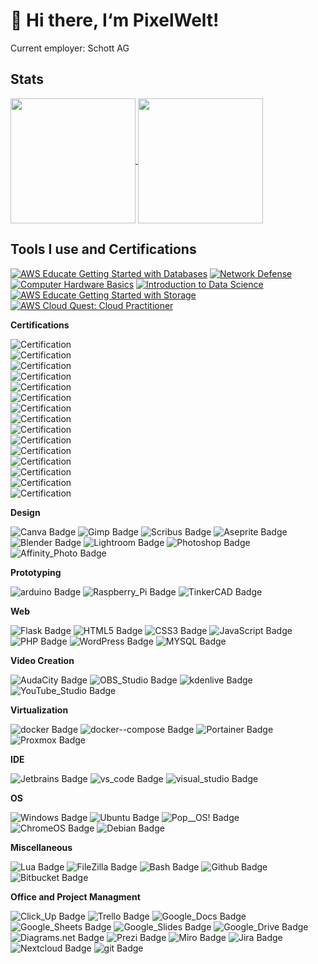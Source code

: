 # 👋 Hi there, I‘m PixelWelt!

Current employer: Schott AG
## Stats
<a href="https://github.com/anuraghazra/github-readme-stats">
  <img height=200 align="center" src="https://github-readme-stats.vercel.app/api?username=PixelWelt&show_icons=true&theme=highcontrast" />
</a>
<a href="https://github.com/anuraghazra/convoychat" style="margin-top:10px;">
  <img height=200 align="center" src="https://github-readme-stats.vercel.app/api/top-langs/?username=PixelWelt&layout=compact&card_width=320&theme=highcontrast" />
</a>

## Tools I use and Certifications
<!--START_SECTION:badges-->
[![AWS Educate Getting Started with Databases](https://images.credly.com/size/100x100/images/6f135924-7645-4bd2-ab68-3bc0b49c7e27/image.png)](http://www.credly.com/badges/0723ccd0-bd57-402f-bcdf-fc9f8fccd5c8 "AWS Educate Getting Started with Databases")
[![Network Defense](https://images.credly.com/size/100x100/images/51526f76-711b-4caf-b04d-27f89512b112/NetworkDefense_v1_091721.png)](http://www.credly.com/badges/ed7e25a1-f7eb-47f7-a1b1-cd8d4b9d78e0 "Network Defense")
[![Computer Hardware Basics](https://images.credly.com/size/100x100/images/19e742ef-13be-4d26-87ed-ac8f5fd0643c/image.png)](http://www.credly.com/badges/3ffe6c81-6811-4a64-acef-2d8a7cfc6553 "Computer Hardware Basics")
[![Introduction to Data Science](https://images.credly.com/size/100x100/images/b38a42e0-dc58-4ce2-b6c0-28d978e8aaad/image.png)](http://www.credly.com/badges/98261e93-6ea9-4809-a512-f01397ea34a2 "Introduction to Data Science")
[![AWS Educate Getting Started with Storage](https://images.credly.com/size/100x100/images/5bf37709-4b69-4cdc-9edc-af7b3370d427/image.png)](http://www.credly.com/badges/375dd2e2-46bb-48fa-80c7-fdd7a6264354 "AWS Educate Getting Started with Storage")
[![AWS Cloud Quest: Cloud Practitioner](https://images.credly.com/size/100x100/images/2784d0d8-327c-406f-971e-9f0e15097003/image.png)](http://www.credly.com/badges/ca273339-0185-4726-8f6d-0138a16b7991 "AWS Cloud Quest: Cloud Practitioner")
<!--END_SECTION:badges-->
**Certifications**
<!-- CERTIFICATIONS -->
![Certification](https://img.shields.io/badge/Certification-aws_Accessibility_Audit-brightgreen) <br>
![Certification](https://img.shields.io/badge/Certification-Introduction_to_AWS_Service_Catalog-brightgreen) <br>
![Certification](https://img.shields.io/badge/Certification-Introduction_to_AWS_Organizations-brightgreen) <br>
![Certification](https://img.shields.io/badge/Certification-Exam_Readiness_AWS_Certified_Solutions_Architect_Associate-brightgreen) <br>
![Certification](https://img.shields.io/badge/Certification-Docker_Abschlussbescheinigung-brightgreen) <br>
![Certification](https://img.shields.io/badge/Certification-Codecademy_bash_Scripting-brightgreen) <br>
![Certification](https://img.shields.io/badge/Certification-Codecademy_Regex-brightgreen) <br>
![Certification](https://img.shields.io/badge/Certification-Codecademy_CLI-brightgreen) <br>
![Certification](https://img.shields.io/badge/Certification-Codecademy_BlockChain-brightgreen) <br>
![Certification](https://img.shields.io/badge/Certification-Blender-brightgreen) <br>
![Certification](https://img.shields.io/badge/Certification-AWS_Well_Architected-brightgreen) <br>
![Certification](https://img.shields.io/badge/Certification-AWS_Shared_Responsibility_Model-brightgreen) <br>
![Certification](https://img.shields.io/badge/Certification-AWS_Messaging_Services_Overview-brightgreen) <br>
![Certification](https://img.shields.io/badge/Certification-AWS_Development_Tools_Services_Overview-brightgreen) <br>
![Certification](https://img.shields.io/badge/Certification-AWS_Billing_and_Cost_Management-brightgreen) <br>
<!-- END CERTIFICATIONS -->
**Design**
<!-- Design -->
![Canva Badge](https://img.shields.io/badge/Canva-534CEA?style=flat&logo=canva&labelColor=428DC3)
![Gimp Badge](https://img.shields.io/badge/Gimp-595342?style=flat&logo=gimp&labelColor=595342)
![Scribus Badge](https://img.shields.io/badge/Scribus-428DC3?style=flat&logo=scribus&labelColor=428DC3)
![Aseprite Badge](https://img.shields.io/badge/Aseprite-A6B4BD?style=flat&logo=aseprite&labelColor=white)
![Blender Badge](https://img.shields.io/badge/Blender-F4792A?style=flat&logo=blender&labelColor=white)
![Lightroom Badge](https://img.shields.io/badge/Lightroom-2EA8FF?style=flat&logo=lightroom&labelColor=white)
![Photoshop Badge](https://img.shields.io/badge/Photoshop-2EA8FF?style=flat&logo=photoshop&labelColor=white)
![Affinity_Photo Badge](https://img.shields.io/badge/Affinity_Photo-000000?style=flat&logo=affinity-photo&labelColor=7D4DD2)
<!-- END DESIGN -->

**Prototyping**
<!-- Prototyping -->
![arduino Badge](https://img.shields.io/badge/arduino-A6B4BD?style=flat&logo=arduino&labelColor=00979D)
![Raspberry_Pi Badge](https://img.shields.io/badge/Raspberry_Pi-A6B4BD?style=flat&logo=raspberry-pi&labelColor=A22846)
![TinkerCAD Badge](https://img.shields.io/badge/TinkerCAD-A6B4BD?style=flat&logo=tinkercad&labelColor=00979D)
<!-- END Prototyping -->

**Web**
<!-- Web -->
![Flask Badge](https://img.shields.io/badge/Flask-A6B4BD?style=flat&logo=flask&labelColor=000000)
![HTML5 Badge](https://img.shields.io/badge/HTML5-A6B4BD?style=flat&logo=html5&labelColor=white)
![CSS3 Badge](https://img.shields.io/badge/CSS3-white?style=flat&logo=css3&labelColor=428DC3)
![JavaScript Badge](https://img.shields.io/badge/JavaScript-F7DF1E?style=flat&logo=javascript&labelColor=black)
![PHP Badge](https://img.shields.io/badge/PHP-777BB4?style=flat&logo=php&labelColor=white)
![WordPress Badge](https://img.shields.io/badge/WordPress-white?style=flat&logo=wordpress&labelColor=21759B)
![MYSQL Badge](https://img.shields.io/badge/MYSQL-4479A1?style=flat&logo=mysql&labelColor=white)
<!-- END Web -->

**Video Creation**
<!-- Video -->
![AudaCity Badge](https://img.shields.io/badge/AudaCity-428DC3?style=flat&logo=audacity&labelColor=428DC3)
![OBS_Studio Badge](https://img.shields.io/badge/OBS_Studio-534CEA?style=flat&logo=obs-studio&labelColor=white)
![kdenlive Badge](https://img.shields.io/badge/kdenlive-428DC3?style=flat&logo=kdenlive&labelColor=428DC3)
![YouTube_Studio Badge](https://img.shields.io/badge/YouTube_Studio-white?style=flat&logo=youtube-studio&labelColor=FF0000)
<!-- END Video -->

**Virtualization**
<!-- Virtualization -->
![docker Badge](https://img.shields.io/badge/docker-428DC3?style=flat&logo=docker&labelColor=white)
![docker--compose Badge](https://img.shields.io/badge/docker--compose-428DC3?style=flat&logo=docker&labelColor=white)
![Portainer Badge](https://img.shields.io/badge/Portainer-428DC3?style=flat&logo=portainer&labelColor=white)
![Proxmox Badge](https://img.shields.io/badge/Proxmox-428DC3?style=flat&logo=proxmox&labelColor=white)
<!-- END Virtualization -->

**IDE**
<!-- IDE -->
![Jetbrains Badge](https://img.shields.io/badge/Jetbrains-A6B4BD?style=flat&logo=jetbrains&labelColor=000000)
![vs_code Badge](https://img.shields.io/badge/vs_code-A6B4BD?style=flat&logo=vs-code&labelColor=007ACC)
![visual_studio Badge](https://img.shields.io/badge/visual_studio-A6B4BD?style=flat&logo=visual-studio&labelColor=5C2D91)
<!-- END IDE -->

**OS**
<!-- OS -->
![Windows Badge](https://img.shields.io/badge/Windows-A6B4BD?style=flat&logo=windows&labelColor=0078D7)
![Ubuntu Badge](https://img.shields.io/badge/Ubuntu-E95420?style=flat&logo=ubuntu&labelColor=A6B4BD)
![Pop__OS! Badge](https://img.shields.io/badge/Pop__OS!-A6B4BD?style=flat&logo=pop-os&labelColor=48B9C7)
![ChromeOS Badge](https://img.shields.io/badge/ChromeOS-A6B4BD?style=flat&logo=chromeos&labelColor=4285F4)
![Debian Badge](https://img.shields.io/badge/Debian-A6B4BD?style=flat&logo=debian&labelColor=A80030)
<!-- END OS -->

**Miscellaneous**
<!-- Misc -->
![Lua Badge](https://img.shields.io/badge/Lua-A6B4BD?style=flat&logo=lua&labelColor=2C2D72)
![FileZilla Badge](https://img.shields.io/badge/FileZilla-A6B4BD?style=flat&logo=filezilla&labelColor=BF0000)
![Bash Badge](https://img.shields.io/badge/Bash-A6B4BD?style=flat&logo=bash&labelColor=4EAA25)
![Github Badge](https://img.shields.io/badge/Github-A6B4BD?style=flat&logo=github&labelColor=24292E)
![Bitbucket Badge](https://img.shields.io/badge/Bitbucket-A6B4BD?style=flat&logo=bitbucket&labelColor=0052CC)
<!-- END Misc -->

**Office and Project Managment**
<!-- Management -->
![Click_Up Badge](https://img.shields.io/badge/Click_Up-7D4DD2?style=flat&logo=clickup&labelColor=A6B4BD)
![Trello Badge](https://img.shields.io/badge/Trello-A6B4BD?style=flat&logo=trello&labelColor=0079BF)
![Google_Docs Badge](https://img.shields.io/badge/Google_Docs-4285F4?style=flat&logo=google-docs&labelColor=A6B4BD)
![Google_Sheets Badge](https://img.shields.io/badge/Google_Sheets-34A853?style=flat&logo=google-sheets&labelColor=A6B4BD)
![Google_Slides Badge](https://img.shields.io/badge/Google_Slides-A6B4BD?style=flat&logo=google-slides&labelColor=EA4335)
![Google_Drive Badge](https://img.shields.io/badge/Google_Drive-4285F4?style=flat&logo=google-drive&labelColor=A6B4BD)
![Diagrams.net Badge](https://img.shields.io/badge/Diagrams.net-A6B4BD?style=flat&logo=diagramsdotnet&labelColor=0079BF)
![Prezi Badge](https://img.shields.io/badge/Prezi-4285F4?style=flat&logo=prezi&labelColor=A6B4BD)
![Miro Badge](https://img.shields.io/badge/Miro-A6B4BD?style=flat&logo=miro&labelColor=333D4E)
![Jira Badge](https://img.shields.io/badge/Jira-A6B4BD?style=flat&logo=jira&labelColor=0052CC)
![Nextcloud Badge](https://img.shields.io/badge/Nextcloud-A6B4BD?style=flat&logo=nextcloud&labelColor=0082C9)
![git Badge](https://img.shields.io/badge/git-F05032?style=flat&logo=git&labelColor=A6B4BD)
<!-- END Management -->

